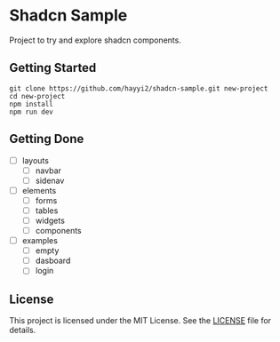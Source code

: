 # Shadcn Sample

Project to try and explore shadcn components.

## Getting Started

```
git clone https://github.com/hayyi2/shadcn-sample.git new-project
cd new-project
npm install
npm run dev
```

## Getting Done

- [ ] layouts
  - [ ] navbar
  - [ ] sidenav
- [ ] elements
  - [ ] forms
  - [ ] tables
  - [ ] widgets
  - [ ] components
- [ ] examples
  - [ ] empty
  - [ ] dasboard
  - [ ] login

## License

This project is licensed under the MIT License. See the [LICENSE](https://github.com/hayyi2/shadcn-sample/blob/main/LICENSE) file for details.
